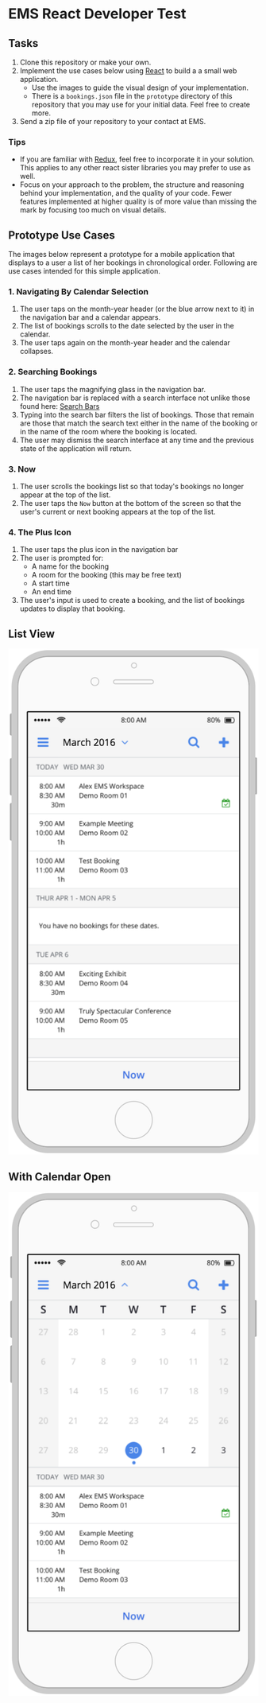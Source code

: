 
# EMS React Developer Test

## Tasks

1. Clone this repository or make your own.
1. Implement the use cases below using [React](https://facebook.github.io/react/) to build a a small web application.
    - Use the images to guide the visual design of your implementation.
    - There is a `bookings.json` file in the `prototype` directory of this repository that you may use for your initial data.  Feel free to create more.
1. Send a zip file of your repository to your contact at EMS.

### Tips

- If you are familiar with [Redux](http://redux.js.org/), feel free to incorporate it in your solution.  This applies to any other react sister libraries you may prefer to use as well.
- Focus on your approach to the problem, the structure and reasoning behind your implementation, and the quality of your code.  Fewer features implemented at higher quality is of more value than missing the mark by focusing too much on visual details.

## Prototype Use Cases

The images below represent a prototype for a mobile application that displays to a user a list of her bookings in chronological order.  Following are use cases intended for this simple application.

### 1. Navigating By Calendar Selection

1. The user taps on the month-year header (or the blue arrow next to it) in the navigation bar and a calendar appears.
1. The list of bookings scrolls to the date selected by the user in the calendar.
1. The user taps again on the month-year header and the calendar collapses. 

### 2. Searching Bookings

1. The user taps the magnifying glass in the navigation bar.
1. The navigation bar is replaced with a search interface not unlike those found here: [Search Bars](https://developer.apple.com/ios/human-interface-guidelines/ui-bars/search-bars/)
1. Typing into the search bar filters the list of bookings.  Those that remain are those that match the search text either in the name of the booking or in the name of the room where the booking is located.
1. The user may dismiss the search interface at any time and the previous state of the application will return.

### 3. Now

1. The user scrolls the bookings list so that today's bookings no longer appear at the top of the list.
1. The user taps the `Now` button at the bottom of the screen so that the user's current or next booking appears at the top of the list.

### 4. The Plus Icon

1. The user taps the plus icon in the navigation bar
2. The user is prompted for:
    - A name for the booking
    - A room for the booking (this may be free text)
    - A start time
    - An end time
3. The user's input is used to create a booking, and the list of bookings updates to display that booking.

## List View

![ListView](prototype/ss.png)

## With Calendar Open

![CalendarView](prototype/calendar.png)
